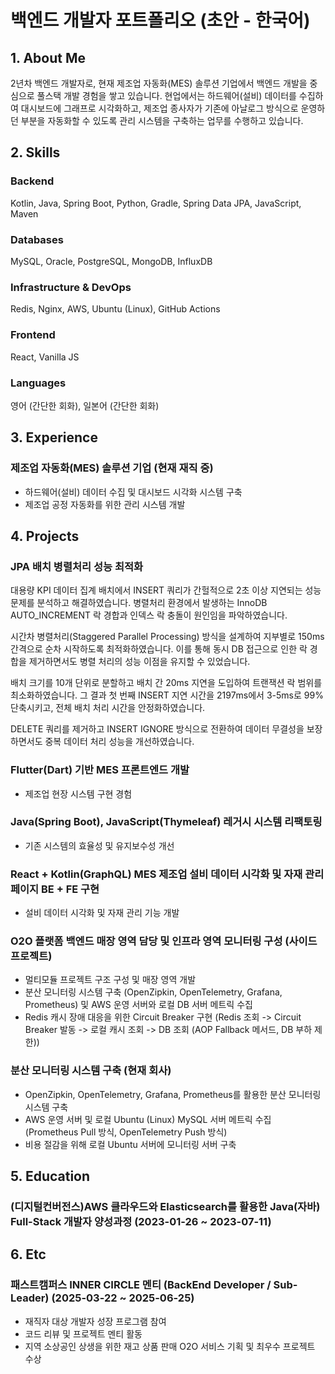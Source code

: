 # 백엔드 개발자 포트폴리오 (초안 - 한국어)

## 1. About Me

2년차 백엔드 개발자로, 현재 제조업 자동화(MES) 솔루션 기업에서 백엔드 개발을 중심으로 풀스택 개발 경험을 쌓고 있습니다. 현업에서는 하드웨어(설비) 데이터를 수집하여 대시보드에 그래프로 시각화하고, 제조업 종사자가 기존에 아날로그 방식으로 운영하던 부분을 자동화할 수 있도록 관리 시스템을 구축하는 업무를 수행하고 있습니다.

## 2. Skills

### Backend
Kotlin, Java, Spring Boot, Python, Gradle, Spring Data JPA, JavaScript, Maven

### Databases
MySQL, Oracle, PostgreSQL, MongoDB, InfluxDB

### Infrastructure & DevOps
Redis, Nginx, AWS, Ubuntu (Linux), GitHub Actions

### Frontend
React, Vanilla JS

### Languages
영어 (간단한 회화), 일본어 (간단한 회화)

## 3. Experience

### 제조업 자동화(MES) 솔루션 기업 (현재 재직 중)
- 하드웨어(설비) 데이터 수집 및 대시보드 시각화 시스템 구축
- 제조업 공정 자동화를 위한 관리 시스템 개발

## 4. Projects

### JPA 배치 병렬처리 성능 최적화

대용량 KPI 데이터 집계 배치에서 INSERT 쿼리가 간헐적으로 2초 이상 지연되는 성능 문제를 분석하고 해결하였습니다. 병렬처리 환경에서 발생하는 InnoDB AUTO_INCREMENT 락 경합과 인덱스 락 충돌이 원인임을 파악하였습니다.

시간차 병렬처리(Staggered Parallel Processing) 방식을 설계하여 지부별로 150ms 간격으로 순차 시작하도록 최적화하였습니다. 이를 통해 동시 DB 접근으로 인한 락 경합을 제거하면서도 병렬 처리의 성능 이점을 유지할 수 있었습니다.

배치 크기를 10개 단위로 분할하고 배치 간 20ms 지연을 도입하여 트랜잭션 락 범위를 최소화하였습니다. 그 결과 첫 번째 INSERT 지연 시간을 2197ms에서 3-5ms로 99% 단축시키고, 전체 배치 처리 시간을 안정화하였습니다.

DELETE 쿼리를 제거하고 INSERT IGNORE 방식으로 전환하여 데이터 무결성을 보장하면서도 중복 데이터 처리 성능을 개선하였습니다.

### Flutter(Dart) 기반 MES 프론트엔드 개발
- 제조업 현장 시스템 구현 경험

### Java(Spring Boot), JavaScript(Thymeleaf) 레거시 시스템 리팩토링
- 기존 시스템의 효율성 및 유지보수성 개선

### React + Kotlin(GraphQL) MES 제조업 설비 데이터 시각화 및 자재 관리 페이지 BE + FE 구현
- 설비 데이터 시각화 및 자재 관리 기능 개발

### O2O 플랫폼 백엔드 매장 영역 담당 및 인프라 영역 모니터링 구성 (사이드 프로젝트)
- 멀티모듈 프로젝트 구조 구성 및 매장 영역 개발
- 분산 모니터링 시스템 구축 (OpenZipkin, OpenTelemetry, Grafana, Prometheus) 및 AWS 운영 서버와 로컬 DB 서버 메트릭 수집
- Redis 캐시 장애 대응을 위한 Circuit Breaker 구현 (Redis 조회 -> Circuit Breaker 발동 -> 로컬 캐시 조회 -> DB 조회 (AOP Fallback 메서드, DB 부하 제한))

### 분산 모니터링 시스템 구축 (현재 회사)
- OpenZipkin, OpenTelemetry, Grafana, Prometheus를 활용한 분산 모니터링 시스템 구축
- AWS 운영 서버 및 로컬 Ubuntu (Linux) MySQL 서버 메트릭 수집 (Prometheus Pull 방식, OpenTelemetry Push 방식)
- 비용 절감을 위해 로컬 Ubuntu 서버에 모니터링 서버 구축

## 5. Education

### (디지털컨버전스)AWS 클라우드와 Elasticsearch를 활용한 Java(자바) Full-Stack 개발자 양성과정 (2023-01-26 ~ 2023-07-11)

## 6. Etc

### 패스트캠퍼스 INNER CIRCLE 멘티 (BackEnd Developer / Sub-Leader) (2025-03-22 ~ 2025-06-25)
- 재직자 대상 개발자 성장 프로그램 참여
- 코드 리뷰 및 프로젝트 멘티 활동
- 지역 소상공인 상생을 위한 재고 상품 판매 O2O 서비스 기획 및 최우수 프로젝트 수상